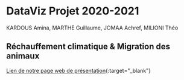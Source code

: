 # DataViz Projet 2020-2021
KARDOUS Amina, MARTHE Guillaume, JOMAA Achref, MILIONI Théo
## Réchauffement climatique & Migration des animaux
[Lien de notre page web de présentation](https://theoit.github.io/){:target="_blank"}
